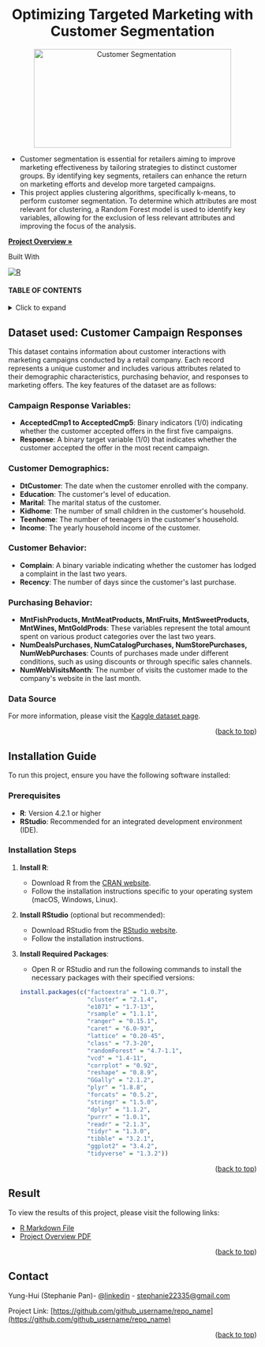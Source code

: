 <!-- Improved compatibility of back to top link: See: https://github.com/othneildrew/Best-README-Template/pull/73 -->
<a id="readme-top"></a>



<!-- PROJECT SHIELDS -->
<!--
*** I'm using markdown "reference style" links for readability.
*** Reference links are enclosed in brackets [ ] instead of parentheses ( ).
*** See the bottom of this document for the declaration of the reference variables
*** for contributors-url, forks-url, etc. This is an optional, concise syntax you may use.
*** https://www.markdownguide.org/basic-syntax/#reference-style-links
-->



<h1 align="center">Optimizing Targeted Marketing with Customer Segmentation</h1>
<div align="left">
  <a href="https://github.com/stephanie0215/TargetedMarketingClusters/blob/main/Customer%20Segmentation.Rmd">
    <div style="text-align: center;">
      <img align = "middle" src="https://www.tidio.com/wp-content/uploads/Customer-segmentation-min.png" alt="Customer Segmentation" width="400" height="200">
    </div>
  </a>

<ul>
  <li>Customer segmentation is essential for retailers aiming to improve marketing effectiveness by tailoring strategies to distinct customer groups. By identifying key segments, retailers can enhance the return on marketing efforts and develop more targeted campaigns.</li>
  <li>This project applies clustering algorithms, specifically k-means, to perform customer segmentation. To determine which attributes are most relevant for clustering, a Random Forest model is used to identify key variables, allowing for the exclusion of less relevant attributes and improving the focus of the analysis.</li>
</ul>
<a href="https://github.com/stephanie0215/TargetedMarketingClusters/blob/main/Targeted_Marketing_Segmentation_Overview.pdf"><strong>Project Overview »</strong></a>

</div>

Built With

[![R](https://img.shields.io/badge/R-276DC3?style=for-the-badge&logo=r&logoColor=white)](https://www.r-project.org/)




<!-- TABLE OF CONTENTS -->
#### **TABLE OF CONTENTS**
<details>
  <summary>Click to expand</summary>
  <ol>
    <li>
      <a href="#Dataset used">Dataset used</a>
      <ul>
        <li><a href="#Data Source">Data Source</a></li>
      </ul>
    </li>
    <li>
      <a href="#Installation Guide">Installation Guide</a>
      <ul>
        <li><a href="#prerequisites">Prerequisites</a></li>
        <li><a href="#Installation Steps"> Installation Steps</a></li>
      </ul>
    </li>
    <li><a href="#Result">Result</a></li>
    <li><a href="#contact">Contact</a></li>
  </ol>
</details>



<!-- ABOUT THE PROJECT -->
## Dataset used: Customer Campaign Responses

This dataset contains information about customer interactions with marketing campaigns conducted by a retail company. Each record represents a unique customer and includes various attributes related to their demographic characteristics, purchasing behavior, and responses to marketing offers. 
The key features of the dataset are as follows:
### Campaign Response Variables:
- **AcceptedCmp1 to AcceptedCmp5**: Binary indicators (1/0) indicating whether the customer accepted offers in the first five campaigns.
- **Response**: A binary target variable (1/0) that indicates whether the customer accepted the offer in the most recent campaign.

### Customer Demographics:
- **DtCustomer**: The date when the customer enrolled with the company.
- **Education**: The customer's level of education.
- **Marital**: The marital status of the customer.
- **Kidhome**: The number of small children in the customer's household.
- **Teenhome**: The number of teenagers in the customer's household.
- **Income**: The yearly household income of the customer.

### Customer Behavior:
- **Complain**: A binary variable indicating whether the customer has lodged a complaint in the last two years.
- **Recency**: The number of days since the customer's last purchase.

### Purchasing Behavior:
- **MntFishProducts, MntMeatProducts, MntFruits, MntSweetProducts, MntWines, MntGoldProds**: These variables represent the total amount spent on various product categories over the last two years.
- **NumDealsPurchases, NumCatalogPurchases, NumStorePurchases, NumWebPurchases**: Counts of purchases made under different conditions, such as using discounts or through specific sales channels.
- **NumWebVisitsMonth**: The number of visits the customer made to the company's website in the last month.


### Data Source
For more information, please visit the [Kaggle dataset page](https://www.kaggle.com/datasets/rodsaldanha/arketing-campaign/data).


<p align="right">(<a href="#readme-top">back to top</a>)</p>



<!-- GETTING STARTED -->
## Installation Guide

To run this project, ensure you have the following software installed:

### Prerequisites

- **R**: Version 4.2.1 or higher
- **RStudio**: Recommended for an integrated development environment (IDE).

### Installation Steps

1. **Install R**:
   - Download R from the [CRAN website](https://cran.r-project.org/).
   - Follow the installation instructions specific to your operating system (macOS, Windows, Linux).

2. **Install RStudio** (optional but recommended):
   - Download RStudio from the [RStudio website](https://www.rstudio.com/products/rstudio/download/).
   - Follow the installation instructions.

3. **Install Required Packages**:
   - Open R or RStudio and run the following commands to install the necessary packages with their specified versions:

   ```R
   install.packages(c("factoextra" = "1.0.7", 
                      "cluster" = "2.1.4", 
                      "e1071" = "1.7-13", 
                      "rsample" = "1.1.1", 
                      "ranger" = "0.15.1", 
                      "caret" = "6.0-93", 
                      "lattice" = "0.20-45", 
                      "class" = "7.3-20", 
                      "randomForest" = "4.7-1.1", 
                      "vcd" = "1.4-11", 
                      "corrplot" = "0.92", 
                      "reshape" = "0.8.9", 
                      "GGally" = "2.1.2", 
                      "plyr" = "1.8.8", 
                      "forcats" = "0.5.2", 
                      "stringr" = "1.5.0", 
                      "dplyr" = "1.1.2", 
                      "purrr" = "1.0.1", 
                      "readr" = "2.1.3", 
                      "tidyr" = "1.3.0", 
                      "tibble" = "3.2.1", 
                      "ggplot2" = "3.4.2", 
                      "tidyverse" = "1.3.2"))


<p align="right">(<a href="#readme-top">back to top</a>)</p>



<!-- Result-->
## Result

To view the results of this project, please visit the following links:
- [R Markdown File](https://github.com/stephanie0215/TargetedMarketingClusters/blob/main/Customer%20Segmentation.Rmd)
- [Project Overview PDF](https://github.com/stephanie0215/TargetedMarketingClusters/blob/main/Targeted_Marketing_Segmentation_Overview.pdf)

<p align="right">(<a href="#readme-top">back to top</a>)</p>


<!-- CONTACT -->
## Contact

Yung-Hui (Stephanie Pan)- [@linkedin](https:/www.linkedin.com/in/stephanieyhpan) - stephanie22335@gmail.com

Project Link: [https://github.com/github_username/repo_name](https://github.com/github_username/repo_name)

<p align="right">(<a href="#readme-top">back to top</a>)</p>




